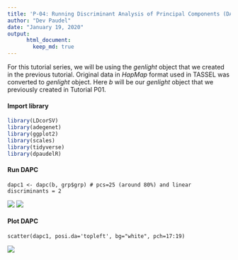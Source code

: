 ```yaml
---
title: 'P-04: Running Discriminant Analysis of Principal Components (DAPC)'
author: "Dev Paudel"
date: "January 19, 2020"
output:
      html_document:
        keep_md: true
---
```

For this tutorial series, we will be using the _genlight_ object that we created in the previous tutorial. 
Original data in _HapMap_ format used in TASSEL was converted to _genlight_ object. 
Here _b_ will be our _genlight_ object that we previously created in Tutorial P01.

#### Import library

```r
library(LDcorSV)
library(adegenet)
library(ggplot2)
library(scales)
library(tidyverse)
library(dpaudelR)
```
#### Run DAPC

```
dapc1 <- dapc(b, grp$grp) # pcs=25 (around 80%) and linear discriminants = 2
```
![](https://rbiology.github.io/rbiologyimages/p05_variance.png)<!-- --> ![](https://rbiology.github.io/rbiologyimages/p05_ld.png)<!-- -->

#### Plot DAPC

```
scatter(dapc1, posi.da='topleft', bg="white", pch=17:19)    
```

![](https://rbiology.github.io/rbiologyimages/p05_dapc.png)<!-- -->
